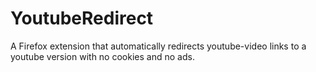 # YoutubeRedirect
A Firefox extension that automatically redirects youtube-video links to a youtube version with no cookies and no ads.
